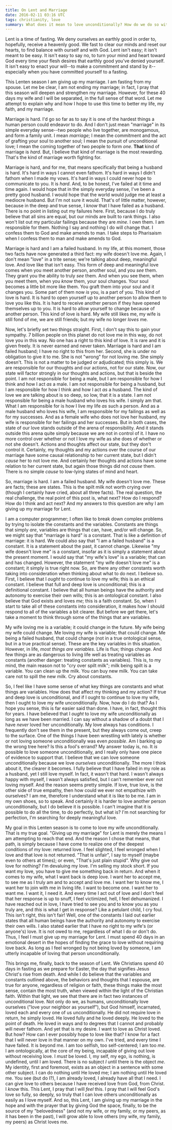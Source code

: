 ```yaml
---
title: On Lent and Marriage
date: 2016-02-11 03:16 UTC
tags: christianity, love
summary: What does it mean to love unconditionally? How do we do so within a marriage? This Lent, I hope to find some answers to these questions. This is why.
---
```


Lent is a time of fasting. We deny ourselves an earthly good in order to, hopefully, receive a heavenly good. We fast to clear our minds and reset our hearts, to find balance with ourself and with God. Lent isn't easy; it isn't meant to be easy. It isn't easy to say no, to turn your mind and heart toward God every time your flesh desires that earthly good you've denied yourself. It isn't easy to enact your will--to make a commitment and stand by it-- especially when you have committed yourself to a fasting.

This Lenten season I am giving up my marriage. I am fasting from my spouse. Let me be clear, I am not ending my marriage; in fact, I pray that this season will deepen and strengthen my marriage. However, for these 40 days my wife and I will be separated, in the full sense of that word. Let me attempt to explain why and how I hope to use this time to better my life, my faith, and my marriage.

Marriage is hard. I'd go so far as to say it is one of the hardest things a human person could endeavor to do. And I don't just mean "marriage" in its simple everyday sense--two people who live together, are monogamous, and form a family unit. I mean _marriage_; I mean the commitment and the act of grafting your soul to another soul; I mean the pursuit of unconditional love; I mean the coming together of two people to form _one_. **That** kind of marriage is _hard_. But, I believe that kind of marriage is the most rewarding. That's the kind of marriage worth fighting for.

Marriage is hard, and for me, that means specifically that being a husband is hard. It's hard in ways I cannot even fathom. It's hard in ways I didn't fathom when I made my vows. It's hard in ways I could never hope to communicate to you. It is _hard_. And, to be honest, I've failed at it time and time again. I would hope that in the simply everyday sense, I've been a pretty good husband. I would hope that the world would judge me at least a mediocre husband. But I'm not sure it would. That's of little matter, however, because in the deep and true sense, I _know_ that I have failed as a husband. There is no point in listing out my failures here. First, because I do truly believe that all sins are equal, but our minds are built to rank things. I also won't list out my particular failings because they are _mine_. I own them. I am responsible for them. Nothing I say and nothing I do will change that. I confess them to God and make amends to man. I take steps to Pharisaism when I confess them to man and make amends to God.

Marriage is hard and I am a failed husband. In my life, at this moment, those two facts have now generated a third fact: my wife doesn't love me. Again, I don't mean "love" in a trite sense; we're talking about deep, meaningful love. And love like that isn't easy. This form of deep and meaningful love comes when you meet another person, another soul, and you _see_ them. They grant you the ability to truly _see_ them. And when you see them, when you meet them, when you _know_ them, your soul changes. Your soul becomes a little bit more like them. You graft them into your soul and it changes you. Some part of them now _is_ you, is a part of you. This kind of love is hard. It is hard to open yourself up to another person to allow them to love you like this. It is hard to receive another person if they have opened themselves up to you. It is hard to allow yourself to change because of another person. This kind of love is hard. My wife still likes me, my wife is still fond of me, we are still friends; but my wife no longer _loves_ me.

Now, let's briefly set two things straight. First, I don't say this to gain your sympathy. 7 billion people on this planet do not love me in this way, do not love you in this way. No one has a right to this kind of love. It is rare and it is given freely. It is never earned and never taken. Marriage is hard and I am failed husband; I have no right to this from her. Second, she is under no obligation to give it to me. She is not "wrong" for not loving me. She simply doesn't. This is not a matter to be judged or adjudicated; this simply is. We are responsible for our thoughts and our actions, not for our state. Now, our state will factor strongly in our thoughts and actions, but that is beside the point. I am not responsible for being a male, but I am responsible for how I think and how I act _as_ a male. I am not responsible for being a husband, but I am responsible for how I think and how I act _as_ a husband. The kind of love we are talking about is so deep, so low, that it is a state. I am not responsible for being a male husband who loves his wife. I simply am that. What I am responsible for is how I live my life _as_ such a person. And as a male husband who loves his wife, I am responsible for my failings as well as for my successes. And as a female wife who does not love her husband, my wife is responsible for her failings and her successes. But in both cases, the state of our love stands outside of the arena of responsibility. And it stands outside this arena quite simply because we are not in control of it. I have no more control over whether or not I love my wife as she does of whether or not she doesn't. Actions and thoughts affect our state, but they don't control it. Certainly, my thoughts and my actions over the course of our marriage have some causal relationship to her current state, but I didn't _cause_ her to not love me. And certainly her thoughts and actions have some relation to her current state, but again those things did not _cause_ them. There is no simple _cause_ to low-lying states of mind and heart.

So, marriage is hard. I am a failed husband. My wife doesn't love me. These are facts; these are states. This is the spilt milk not worth crying over (though I certainly have cried, about all three facts). The real question, the real challenge, the real point of this post is, what next? How do I respond? How do I think and act next? And my answers to this question are why I am giving up my marriage for Lent.

I am a computer programmer; I often like to break down complex problems by trying to isolate the constants and the variables. Constants are things that simply _are_, variables are things that can, have, and/or will change. So, we might say that "marriage is hard" is a constant. That is like a definition of marriage: it is hard. We could also say that "I am a failed husband" is a constant. It is a statement about the past, it cannot change. Likewise "my wife doesn't love me" is a constant, insofar as it is simply a statement about the present moment. I would say that "my wife's love" is a variable; that can and has changed. However, the statement "my wife doesn't love me" is a constant; it simply is true right now. So, are there any other constants worth taking into consideration when thinking about what to do next. I believe so. First, I believe that I _ought_ to continue to love my wife; this is an ethical constant. I believe that full and deep love is unconditional; this is a definitional constant. I believe that all human beings have the authority and autonomy to exercise their own wills; this is an ontological constant. I also believe that God exists and loves _me_; this is a faith constant. So, when I start to take all of these constants into consideration, it makes how I should respond to all of the variables a bit clearer. But before we get there, let's take a moment to think through some of the things that are variables.

My wife loving me is a variable; it could change in the future. My wife being my wife could change. Me loving my wife is variable; that could change. Me being a failed husband, that could change (not in a true ontological sense, but in a true practical sense). These are the key variables in this situation. However, in life, _most things are variables_. Life is flux; things change. And few things are as dangerous to living life well as treating variables as constants (another danger: treating constants as variables). This is, to my mind, the main reason not to "cry over spilt milk"; milk being spilt is a variable. You can clean up the milk. You can buy new milk. You can take care not to spill the new milk. Cry about constants.

So, I feel like I have some sense of what key things are constants and what things are variables. How does that affect my thinking and my action? If true and deep love is unconditional, and if I ought to continue to love my wife, then I ought to love my wife unconditionally. Now, how do I do that? As I hope you sense, this is far easier said than done. I have, in fact, thought this for years. I have believed that I _ought_ to love my wife unconditionally as long as we have been married. I can say without a shadow of a doubt that I have _never_ loved her unconditionally. My love always has conditions. I frequently don't see them in the present, but they always come out, creep to the surface. One of the things I have been wrestling with lately is whether or not loving someone unconditionally was even _possible_. Am I barking up the wrong tree here? Is this a fool's errand? My answer today is, no. It _is_ possible to love someone unconditionally, and I really only have one piece of evidence to support that. I believe that we can love someone unconditionally because we love _ourselves_ unconditionally. The more I think about it, the clearer it becomes. I fully believe that I have failed in my role as a husband, yet I still love myself. In fact, it wasn't that hard. I wasn't always happy with myself, I wasn't always satisfied, but I can't remember ever not loving myself. And the reason seems pretty simple. If love, true love, is the other side of true empathy, then how could we ever not empathize with ourselves? I am me, therefore I understand what it is like to be me. I am in my own shoes, so to speak. And certainly it is harder to love another person unconditionally, but I do believe it is possible. I can't imagine that it is possible to do all the time, to do perfectly, but what is? I'm not searching for perfection, I'm searching for deeply meaningful love.

My goal in this Lenten season is to come to love my wife unconditionally. That is my true goal. "Giving up my marriage" for Lent is merely the means I am attempting to reach that end. And the reason I chose that means, that path, is simply because I have come to realize one of the deepest conditions of my love: returned love. I feel slighted, I feel wronged when I love and that love is not returned. "That is unfair", I say to myself (maybe even to others at times); or even, "That's just plain stupid". Why give out love for nothing? I'm devaluing my love. I'm selling my stock short. If you want my love, you have to give me something back in return. And when it comes to my wife, what I want back is deep love. I want her to accept me, to see me as I truly am and to accept and love me. I want her to know me, I want her to join with me in living life. I want to become one. I want her to want me. I want it, I need it. And every time I act out of love and I don't feel that her response is up to snuff, I feel victimized, hell, I feel dehumanized. I have reached out in love, I have tried to see you and to know you as you truly are, and _this_ is what I get in response? Like a petulant child, I cry foul. This isn't right, this isn't fair! Well, one of the constants I laid out earlier states that all human beings have the authority and autonomy to exercise their own wills. I also stated earlier that I have no right to my wife's (or anyone's) love. It is not owed to me, regardless of what I do or don't do. Thus, I feel I must give up my marriage for Lent. I must spend 40 days in an emotional desert in the hopes of finding the grace to love without requiring love back. As long as I feel wronged by not being loved by someone, I am utterly incapable of loving that person unconditionally.

This brings me, finally, back to the season of Lent. We Christians spend 40 days in fasting as we prepare for Easter, the day that signifies Jesus Christ's rise from death. And while I do believe that the variables and constants outlined above, the behaviors and thoughts that I espouse, are true for anyone, regardless of religion or faith, these things make the most sense, contain the most truth, when viewed within the light of the Christian faith. Within that light, we see that there are in fact two instances of unconditional love. Not only do we, as humans, unconditionally love ourselves ("love your neighbor as yourself"), but God himself, incarnated, loved each and every one of us unconditionally. He did not require love in return, he simply loved. He loved fully and he loved deeply. He loved to the point of death. He loved in ways and to degrees that I cannot and probably will never fathom. And yet that is my desire. I want to love as Christ loved. But how? How can I ever possibly hope to love like that? I know for a fact that I will never love in that manner on my own. I've tried, and every time I have failed. It is beyond me. I am too selfish, too self-centered; I am too _me_. I am ontologically, at the core of my being, incapable of giving out love without receiving love. I _must_ be loved. I, my self, my ego, is nothing, is undefined, until I am loved. There is no subject _I_ until there is the object _me_. My identity, first and foremost, exists as an object in a sentence with some other subject. I can do nothing until He loved me; I am nothing until He loved me. You see (but do I?), I am already loved, I already have all that I need. I can give love to others because I have received love from God, from Christ. I _know_ this. This Lent, I pray that I will _feel_ this. I pray that I will feel God's love so fully, so deeply, so truly that I can love others unconditionally as easily as I love myself. And so, this Lent, I am giving up my marriage in the hope and with the prayer that by giving God the space, finally, to be the source of my "belovedness" (and not my wife, or my family, or my peers, as it has been in the past), I will grow able to love others (my wife, my family, my peers) as Christ loves me.
